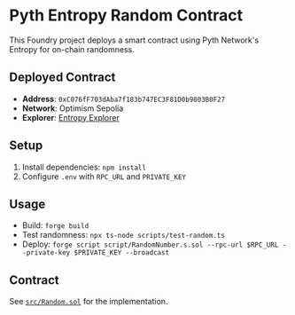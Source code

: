 # Pyth Entropy Random Contract

This Foundry project deploys a smart contract using Pyth Network's Entropy for on-chain randomness.

## Deployed Contract
- **Address**: `0xC076fF703dAba7f183b747EC3F81D0b9803B0F27`
- **Network**: Optimism Sepolia
- **Explorer**: [Entropy Explorer](https://entropy-explorer.pyth.network/?chain=all-testnet&search=5674)

## Setup
1. Install dependencies: `npm install`
2. Configure `.env` with `RPC_URL` and `PRIVATE_KEY`

## Usage
- Build: `forge build`
- Test randomness: `npx ts-node scripts/test-random.ts`
- Deploy: `forge script script/RandomNumber.s.sol --rpc-url $RPC_URL --private-key $PRIVATE_KEY --broadcast`

## Contract
See [`src/Random.sol`](src/Random.sol) for the implementation.
